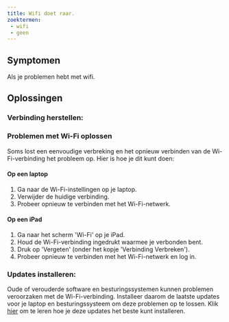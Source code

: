 ```yaml
---
title: Wifi doet raar.
zoektermen:
 - wifi
 - geen
---
```


## Symptomen

Als je problemen hebt met wifi.

## Oplossingen

### Verbinding herstellen:

### Problemen met Wi-Fi oplossen

Soms lost een eenvoudige verbreking en het opnieuw verbinden van de Wi-Fi-verbinding het probleem op. Hier is hoe je dit kunt doen:

#### Op een laptop
1. Ga naar de Wi-Fi-instellingen op je laptop.
2. Verwijder de huidige verbinding.
3. Probeer opnieuw te verbinden met het Wi-Fi-netwerk.

#### Op een iPad
1. Ga naar het scherm 'Wi-Fi' op je iPad.
2. Houd de Wi-Fi-verbinding ingedrukt waarmee je verbonden bent.
3. Druk op 'Vergeten' (onder het kopje 'Verbinding Verbreken').
4. Probeer opnieuw te verbinden met het Wi-Fi-netwerk en log in.


### Updates installeren:

Oude of verouderde software en besturingssystemen kunnen problemen veroorzaken met de Wi-Fi-verbinding. Installeer daarom de laatste updates voor je laptop en besturingssysteem om deze problemen op te lossen. Klik [hier](https://pius-x-antwerpen.github.io/ict-balie//tutorials/updaten.html) om te leren hoe je deze updates het beste kunt installeren.
